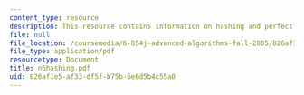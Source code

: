 ```yaml
---
content_type: resource
description: This resource contains information on hashing and perfect?hash?families.
file: null
file_location: /coursemedia/6-854j-advanced-algorithms-fall-2005/826af1e5af33df5fb75b6e6d5b4c55a0_n6hashing.pdf
file_type: application/pdf
resourcetype: Document
title: n6hashing.pdf
uid: 826af1e5-af33-df5f-b75b-6e6d5b4c55a0
---
```

